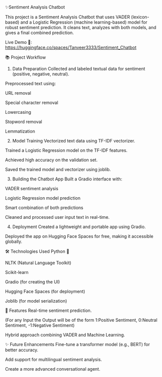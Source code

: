 ✨Sentiment Analysis Chatbot



This project is a Sentiment Analysis Chatbot that uses VADER (lexicon-based) and a Logistic Regression (machine learning-based) model for robust sentiment prediction.
It cleans text, analyzes with both models, and gives a final combined prediction.



Live Demo 🚀: https://huggingface.co/spaces/Tanveer3333/Sentiment_Chatbot 



📚 Project Workflow
1. Data Preparation
Collected and labeled textual data for sentiment (positive, negative, neutral).

Preprocessed text using:

URL removal

Special character removal

Lowercasing

Stopword removal

Lemmatization

2. Model Training
Vectorized text data using TF-IDF vectorizer.

Trained a Logistic Regression model on the TF-IDF features.

Achieved high accuracy on the validation set.

Saved the trained model and vectorizer using joblib.

3. Building the Chatbot App
Built a Gradio interface with:

VADER sentiment analysis

Logistic Regression model prediction

Smart combination of both predictions

Cleaned and processed user input text in real-time.

4. Deployment
Created a lightweight and portable app using Gradio.

Deployed the app on Hugging Face Spaces for free, making it accessible globally.


🛠 Technologies Used
Python 🐍

NLTK (Natural Language Toolkit)

Scikit-learn

Gradio (for creating the UI)

Hugging Face Spaces (for deployment)

Joblib (for model serialization)

🧠 Features
Real-time sentiment prediction.


(For any Input the Output will be of the form 1:Positive Sentiment, 0:Neutral Sentiment, -1:Negative Sentiment)

Hybrid approach combining VADER and Machine Learning.

✨ Future Enhancements
Fine-tune a transformer model (e.g., BERT) for better accuracy.

Add support for multilingual sentiment analysis.

Create a more advanced conversational agent.
